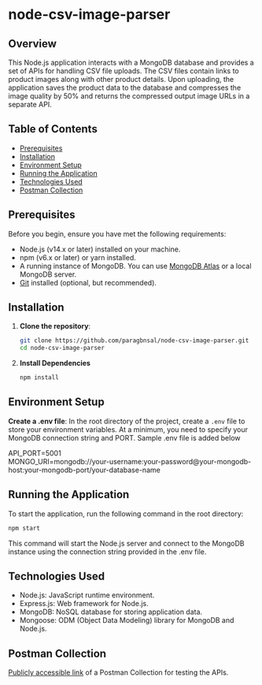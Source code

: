 # node-csv-image-parser

## Overview

This Node.js application interacts with a MongoDB database and provides a set of APIs for handling CSV file uploads. The CSV files contain links to product images along with other product details. Upon uploading, the application saves the product data to the database and compresses the image quality by 50% and returns the compressed output image URLs in a separate API.

## Table of Contents

- [Prerequisites](#prerequisites)
- [Installation](#installation)
- [Environment Setup](#environment-setup)
- [Running the Application](#running-the-application)
- [Technologies Used](#technologies-used)
- [Postman Collection](#postman-collection)

## Prerequisites

Before you begin, ensure you have met the following requirements:

- Node.js (v14.x or later) installed on your machine.
- npm (v6.x or later) or yarn installed.
- A running instance of MongoDB. You can use [MongoDB Atlas](https://www.mongodb.com/cloud/atlas) or a local MongoDB server.
- [Git](https://git-scm.com/) installed (optional, but recommended).

## Installation

1. **Clone the repository**:

   ```bash
   git clone https://github.com/paragbnsal/node-csv-image-parser.git
   cd node-csv-image-parser
   ```

2. **Install Dependencies**

   ```bash
   npm install
   ```

## Environment Setup

**Create a .env file**:
In the root directory of the project, create a `.env` file to store your environment variables. At a minimum, you need to specify your MongoDB connection string and PORT. Sample .env file is added below

API_PORT=5001<br/>
MONGO_URI=mongodb://your-username:your-password@your-mongodb-host:your-mongodb-port/your-database-name

## Running the Application

To start the application, run the following command in the root directory:

```bash
npm start
```

This command will start the Node.js server and connect to the MongoDB instance using the connection string provided in the .env file.

## Technologies Used

- Node.js: JavaScript runtime environment.
- Express.js: Web framework for Node.js.
- MongoDB: NoSQL database for storing application data.
- Mongoose: ODM (Object Data Modeling) library for MongoDB and Node.js.

## Postman Collection

[Publicly accessible link](https://documenter.getpostman.com/view/16494406/2sAXjM3BP1) of a Postman Collection for testing the APIs.